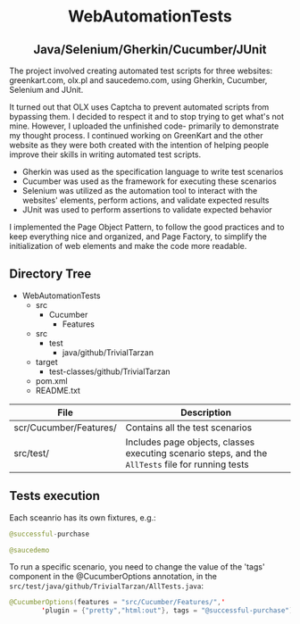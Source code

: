 <h1 align="center">WebAutomationTests</h1>
<h2 align="center">Java/Selenium/Gherkin/Cucumber/JUnit</h2>


The project involved creating automated test scripts for three websites: greenkart.com, olx.pl and saucedemo.com, using Gherkin, Cucumber, Selenium and JUnit.

It turned out that OLX uses Captcha to prevent automated scripts from bypassing them. I decided to respect it and to stop trying to get what's not mine. However, I uploaded the unfinished code- primarily to demonstrate my thought process. 
I continued working on GreenKart and the other website as they were both created with the intention of helping people improve their skills in writing automated test scripts.

- Gherkin was used as the specification language to write test scenarios
- Cucumber was used as the framework for executing these scenarios 
- Selenium was utilized as the automation tool to interact with the websites' elements, perform actions, and validate expected results 
- JUnit was used to perform assertions to validate expected behavior

I implemented the Page Object Pattern, to follow the good practices and to keep everything nice and organized, and Page Factory, to simplify the initialization of web elements and make the code more readable.

## Directory Tree

- WebAutomationTests
  - src
    - Cucumber
      - Features
  - src
    - test
      - java/github/TrivialTarzan
  - target
    - test-classes/github/TrivialTarzan
  - pom.xml
  - README.txt



| File | Description |
| ------ | ------ |
| scr/Cucumber/Features/ | Contains all the test scenarios |
| src/test/| Includes page objects, classes executing scenario steps, and the `AllTests` file for running tests |

## Tests execution

Each sceanrio has its own fixtures, e.g.:

```java
@successful-purchase
```
```java
@saucedemo
```

To run a specific scenario, you need to change the value of the 'tags' component in the @CucumberOptions annotation, in the ```src/test/java/github/TrivialTarzan/AllTests.java```:

```java
@CucumberOptions(features = "src/Cucumber/Features/",'
        'plugin = {"pretty","html:out"}, tags = "@successful-purchase")
```
